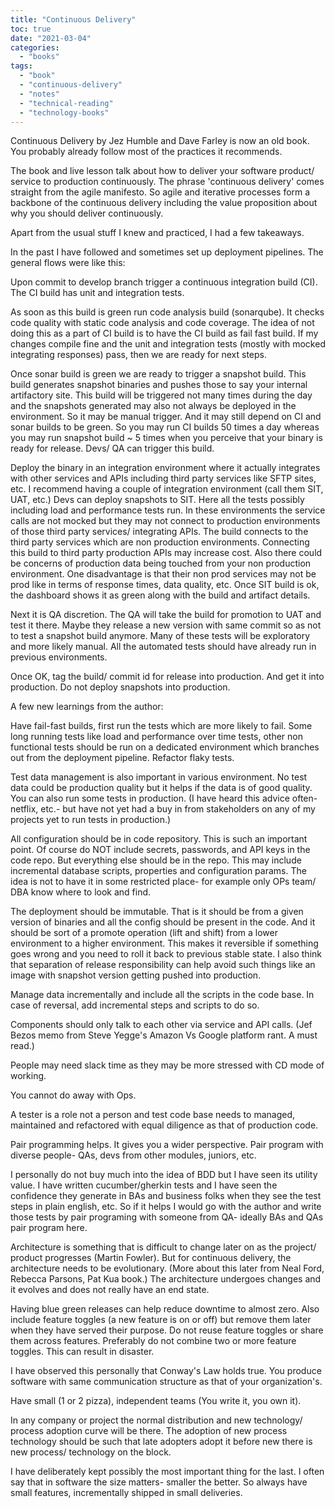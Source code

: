 ```yaml
---
title: "Continuous Delivery"
toc: true
date: "2021-03-04"
categories: 
  - "books"
tags: 
  - "book"
  - "continuous-delivery"
  - "notes"
  - "technical-reading"
  - "technology-books"
---
```


Continuous Delivery by Jez Humble and Dave Farley is now an old book. You probably already follow most of the practices it recommends.

The book and live lesson talk about how to deliver your software product/ service to production continuously. The phrase 'continuous delivery' comes straight from the agile manifesto. So agile and iterative processes form a backbone of the continuous delivery including the value proposition about why you should deliver continuously.

Apart from the usual stuff I knew and practiced, I had a few takeaways.

In the past I have followed and sometimes set up deployment pipelines. The general flows were like this:

Upon commit to develop branch trigger a continuous integration build (CI). The CI build has unit and integration tests.

As soon as this build is green run code analysis build (sonarqube). It checks code quality with static code analysis and code coverage. The idea of not doing this as a part of CI build is to have the CI build as fail fast build. If my changes compile fine and the unit and integration tests (mostly with mocked integrating responses) pass, then we are ready for next steps.

Once sonar build is green we are ready to trigger a snapshot build. This build generates snapshot binaries and pushes those to say your internal artifactory site. This build will be triggered not many times during the day and the snapshots generated may also not always be deployed in the environment. So it may be manual trigger. And it may still depend on CI and sonar builds to be green. So you may run CI builds 50 times a day whereas you may run snapshot build ~ 5 times when you perceive that your binary is ready for release. Devs/ QA can trigger this build.

Deploy the binary in an integration environment where it actually integrates with other services and APIs including third party services like SFTP sites, etc. I recommend having a couple of integration environment (call them SIT, UAT, etc.) Devs can deploy snapshots to SIT. Here all the tests possibly including load and performance tests run. In these environments the service calls are not mocked but they may not connect to production environments of those third party services/ integrating APIs. The build connects to the third party services which are non production environments. Connecting this build to third party production APIs may increase cost. Also there could be concerns of production data being touched from your non production environment. One disadvantage is that their non prod services may not be prod like in terms of response times, data quality, etc. Once SIT build is ok, the dashboard shows it as green along with the build and artifact details.

Next it is QA discretion. The QA will take the build for promotion to UAT and test it there. Maybe they release a new version with same commit so as not to test a snapshot build anymore. Many of these tests will be exploratory and more likely manual. All the automated tests should have already run in previous environments.

Once OK, tag the build/ commit id for release into production. And get it into production. Do not deploy snapshots into production.

A few new learnings from the author:

Have fail-fast builds, first run the tests which are more likely to fail. Some long running tests like load and performance over time tests, other non functional tests should be run on a dedicated environment which branches out from the deployment pipeline. Refactor flaky tests.

Test data management is also important in various environment. No test data could be production quality but it helps if the data is of good quality. You can also run some tests in production. (I have heard this advice often- netflix, etc.- but have not yet had a buy in from stakeholders on any of my projects yet to run tests in production.)

All configuration should be in code repository. This is such an important point. Of course do NOT include secrets, passwords, and API keys in the code repo. But everything else should be in the repo. This may include incremental database scripts, properties and configuration params. The idea is not to have it in some restricted place- for example only OPs team/ DBA know where to look and find.

The deployment should be immutable. That is it should be from a given version of binaries and all the config should be present in the code. And it should be sort of a promote operation (lift and shift) from a lower environment to a higher environment. This makes it reversible if something goes wrong and you need to roll it back to previous stable state. I also think that separation of release responsibility can help avoid such things like an image with snapshot version getting pushed into production.

Manage data incrementally and include all the scripts in the code base. In case of reversal, add incremental steps and scripts to do so.

Components should only talk to each other via service and API calls. (Jef Bezos memo from Steve Yegge's Amazon Vs Google platform rant. A must read.)

People may need slack time as they may be more stressed with CD mode of working.

You cannot do away with Ops.

A tester is a role not a person and test code base needs to managed, maintained and refactored with equal diligence as that of production code.

Pair programming helps. It gives you a wider perspective. Pair program with diverse people- QAs, devs from other modules, juniors, etc.

I personally do not buy much into the idea of BDD but I have seen its utility value. I have written cucumber/gherkin tests and I have seen the confidence they generate in BAs and business folks when they see the test steps in plain english, etc. So if it helps I would go with the author and write those tests by pair programing with someone from QA- ideally BAs and QAs pair program here.

Architecture is something that is difficult to change later on as the project/ product progresses (Martin Fowler). But for continuous delivery, the architecture needs to be evolutionary. (More about this later from Neal Ford, Rebecca Parsons, Pat Kua book.) The architecture undergoes changes and it evolves and does not really have an end state.

Having blue green releases can help reduce downtime to almost zero. Also include feature toggles (a new feature is on or off) but remove them later when they have served their purpose. Do not reuse feature toggles or share them across features. Preferably do not combine two or more feature toggles. This can result in disaster.

I have observed this personally that Conway's Law holds true. You produce software with same communication structure as that of your organization's.

Have small (1 or 2 pizza), independent teams (You write it, you own it).

In any company or project the normal distribution and new technology/ process adoption curve will be there. The adoption of new process technology should be such that late adopters adopt it before new there is new process/ technology on the block.

I have deliberately kept possibly the most important thing for the last. I often say that in software the size matters- smaller the better. So always have small features, incrementally shipped in small deliveries.
